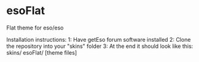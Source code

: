 # esoFlat
Flat theme for eso/eso

Installation instructions:
1: Have getEso forum software installed
2: Clone the repository into your "skins" folder
3: At the end it should look like this:
skins/
esoFlat/
[theme files]
